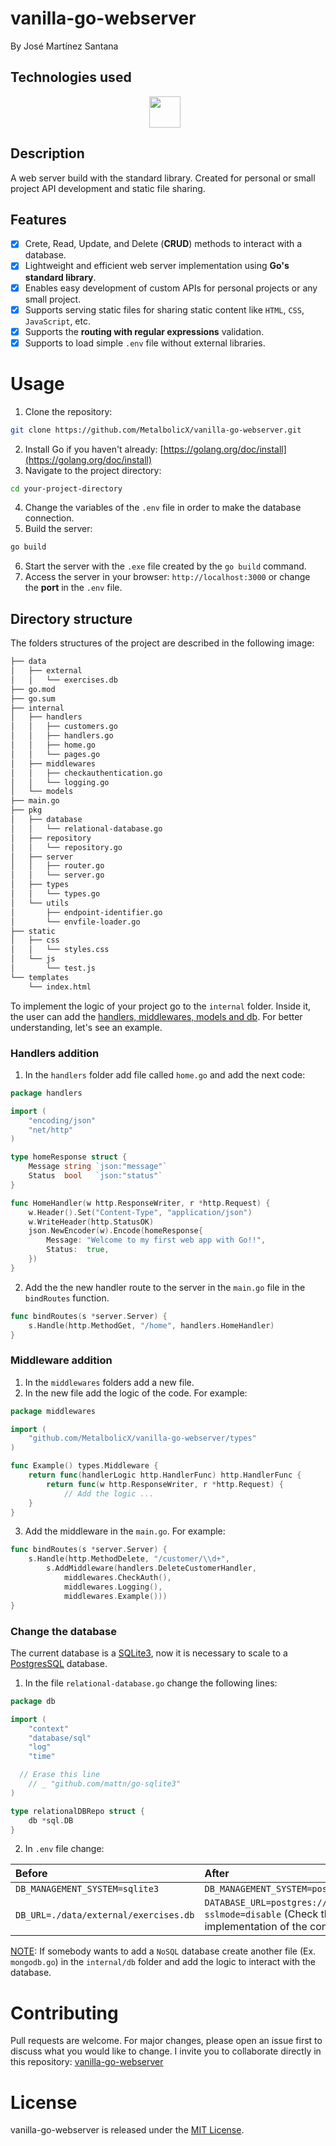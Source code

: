 # vanilla-go-webserver

By José Martínez Santana

## Technologies used


<p align="center">
	<a href="https://go.dev/" target="_blank" rel="noreferrer"><img  alt="Golang" height="50px" style="padding-right:10px;" src="https://cdn.jsdelivr.net/gh/devicons/devicon/icons/go/go-original-wordmark.svg"/></a>
</p>

## Description

A web server build with the standard library. Created for personal or small project API development and static file sharing.

## Features

- [x] Crete, Read, Update, and Delete (**CRUD**) methods to interact with a database.
- [x] Lightweight and efficient web server implementation using **Go's standard library**.
- [x] Enables easy development of custom APIs for personal projects or any small project.
- [x] Supports serving static files for sharing static content like `HTML`, `CSS`, `JavaScript`, etc.
- [x] Supports the **routing with regular expressions** validation.
- [x] Supports to load simple `.env` file without external libraries.

# Usage

1. Clone the repository:
``` Bash
git clone https://github.com/MetalbolicX/vanilla-go-webserver.git
```
2. Install Go if you haven't already: [https://golang.org/doc/install](https://golang.org/doc/install)
3. Navigate to the project directory:
```Bash
cd your-project-directory
```
4. Change the variables of the `.env` file in order to make the database connection.
5. Build the server:
```Bash
go build
```
6. Start the server with the `.exe` file created by the `go build` command.
7. Access the server in your browser: `http://localhost:3000` or change the **port** in the `.env` file.

## Directory structure

The folders structures of the project are described in the following image:

```Bash
├── data
│   ├── external
│   │   └── exercises.db
├── go.mod
├── go.sum
├── internal
│   ├── handlers
│   │   ├── customers.go
│   │   ├── handlers.go
│   │   ├── home.go
│   │   └── pages.go
│   ├── middlewares
│   │   ├── checkauthentication.go
│   │   └── logging.go
│   └── models
├── main.go
├── pkg
│   ├── database
│   │   └── relational-database.go
│   ├── repository
│   │   └── repository.go
│   ├── server
│   │   ├── router.go
│   │   └── server.go
│   ├── types
│   │   └── types.go
│   └── utils
│       ├── endpoint-identifier.go
│       └── envfile-loader.go
├── static
│   ├── css
│   │   └── styles.css
│   └── js
│       └── test.js
└── templates
    └── index.html
```

To implement the logic of your project go to the `internal` folder. Inside it, the user can add the <ins>handlers, middlewares, models and db</ins>. For better understanding, let's see an example.

### Handlers addition

1. In the `handlers` folder add file called `home.go` and add the next code:
```Go
package handlers

import (
	"encoding/json"
	"net/http"
)

type homeResponse struct {
	Message string `json:"message"`
	Status  bool   `json:"status"`
}

func HomeHandler(w http.ResponseWriter, r *http.Request) {
	w.Header().Set("Content-Type", "application/json")
	w.WriteHeader(http.StatusOK)
	json.NewEncoder(w).Encode(homeResponse{
		Message: "Welcome to my first web app with Go!!",
		Status:  true,
	})
}
```
2. Add the the new handler route to the server in the `main.go` file in the `bindRoutes` function.
```Go
func bindRoutes(s *server.Server) {
	s.Handle(http.MethodGet, "/home", handlers.HomeHandler)
}
```

### Middleware addition

1. In the `middlewares` folders add a new file.
2. In the new file add the logic of the code. For example:
```Go
package middlewares

import (
	"github.com/MetalbolicX/vanilla-go-webserver/types"
)

func Example() types.Middleware {
	return func(handlerLogic http.HandlerFunc) http.HandlerFunc {
		return func(w http.ResponseWriter, r *http.Request) {
			// Add the logic ...
	}
}
```
3. Add the middleware in the `main.go`. For example:
```Go
func bindRoutes(s *server.Server) {
	s.Handle(http.MethodDelete, "/customer/\\d+",
		s.AddMiddleware(handlers.DeleteCustomerHandler,
			middlewares.CheckAuth(),
			middlewares.Logging(),
			middlewares.Example()))
}
```

### Change the database

The current database is a [SQLite3](https://www.sqlite.org/index.html), now it is necessary to scale to a [PostgresSQL](https://www.postgresql.org/) database.

1. In the file `relational-database.go` change the following lines:
```Go
package db

import (
	"context"
	"database/sql"
	"log"
	"time"

  // Erase this line
	// _ "github.com/mattn/go-sqlite3"
)

type relationalDBRepo struct {
	db *sql.DB
}
```
2. In `.env` file change:

|Before|After|
|:---|:---|
|`DB_MANAGEMENT_SYSTEM=sqlite3`|`DB_MANAGEMENT_SYSTEM=postgres`|
|`DB_URL=./data/external/exercises.db`|`DATABASE_URL=postgres://postgres:postgres@localhost:54321/postgres?sslmode=disable` (Check the documentation for the correct implementation of the connection string.)|

<ins>NOTE</ins>: If somebody wants to add a `NoSQL` database create another file (Ex. `mongodb.go`) in the `internal/db` folder and add the logic to interact with the database.

# Contributing

Pull requests are welcome. For major changes, please open an issue first to discuss what you would like to change. I invite you to collaborate directly in this repository: [vanilla-go-webserver](https://github.com/MetalbolicX/vanilla-go-webserver)

# License

vanilla-go-webserver is released under the [MIT License](https://opensource.org/licenses/MIT).
